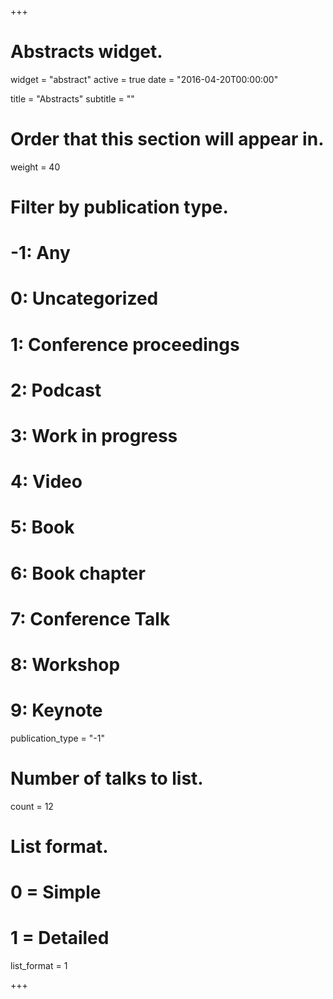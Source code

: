 +++
# Abstracts widget.
widget = "abstract"
active = true
date = "2016-04-20T00:00:00"

title = "Abstracts"
subtitle = ""

# Order that this section will appear in.
weight = 40
# Filter by publication type.
# -1: Any
#  0: Uncategorized
#  1: Conference proceedings
#  2: Podcast
#  3: Work in progress
#  4: Video
#  5: Book
#  6: Book chapter
#  7: Conference Talk
#  8: Workshop  
#  9: Keynote
publication_type = "-1"

# Number of talks to list.
count = 12

# List format.
#   0 = Simple
#   1 = Detailed
list_format = 1

+++
